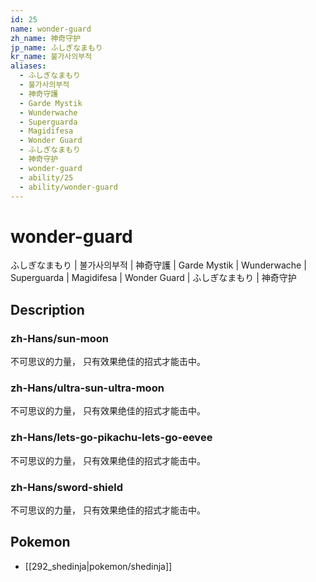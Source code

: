 ```yaml
---
id: 25
name: wonder-guard
zh_name: 神奇守护
jp_name: ふしぎなまもり
kr_name: 불가사의부적
aliases:
  - ふしぎなまもり
  - 불가사의부적
  - 神奇守護
  - Garde Mystik
  - Wunderwache
  - Superguarda
  - Magidifesa
  - Wonder Guard
  - ふしぎなまもり
  - 神奇守护
  - wonder-guard
  - ability/25
  - ability/wonder-guard
---
```

# wonder-guard

ふしぎなまもり | 불가사의부적 | 神奇守護 | Garde Mystik | Wunderwache | Superguarda | Magidifesa | Wonder Guard | ふしぎなまもり | 神奇守护

## Description

### zh-Hans/sun-moon

不可思议的力量，
只有效果绝佳的招式才能击中。

### zh-Hans/ultra-sun-ultra-moon

不可思议的力量，
只有效果绝佳的招式才能击中。

### zh-Hans/lets-go-pikachu-lets-go-eevee

不可思议的力量，
只有效果绝佳的招式才能击中。

### zh-Hans/sword-shield

不可思议的力量，
只有效果绝佳的招式才能击中。

## Pokemon

- [[292_shedinja|pokemon/shedinja]]

